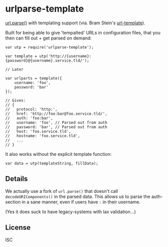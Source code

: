urlparse-template
=================

[url.parse()](http://nodejs.org/docs/latest/api/url.html) with templating
support (via. Bram Stein's
[url-template](https://github.com/bramstein/url-template)).

Built for being able to give 'tempalted' URLs in configuration files, that you
then can fill out + get parsed on demand:

    var utp = require('urlparse-template');

	var template = utp('http://{username}:{password}@{username}.service.tld/');

	// Later

	var urlparts = template({
		username: 'foo',
		password: 'bar'
	});
	
	// Gives:
	// {
	//   protocol: 'http:',
	//   href: 'http://foo:bar@foo.service.tld/',
	//   auth: 'foo:bar',
	//   username: 'foo', // Parsed out from auth
	//   password: 'bar', // Parsed out from auth
	//   host: 'foo.service.tld',
	//   hostname: 'foo.service.tld',
	//   ...
	// }

It also works without the explicit template function:

    var data = utp(templateString, fillData);

## Details

We actually use a fork of `url.parse()` that doesn't call
`decodeURIComponents()` in the parsed data. This allows us to parse the
auth-section in a sane manner, even if users have `:` in their username.

(Yes it does suck to have legacy-systems with lax validation...)

## License

ISC
